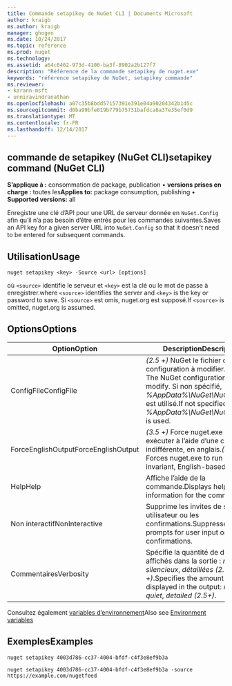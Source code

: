 ```yaml
---
title: Commande setapikey de NuGet CLI | Documents Microsoft
author: kraigb
ms.author: kraigb
manager: ghogen
ms.date: 10/24/2017
ms.topic: reference
ms.prod: nuget
ms.technology: 
ms.assetid: a64c0462-973d-4100-ba3f-8902a2b127f7
description: "Référence de la commande setapikey de nuget.exe"
keywords: "référence setapikey de NuGet, setapikey commande"
ms.reviewer:
- karann-msft
- unniravindranathan
ms.openlocfilehash: a07c35b8bdd57157391e391e04a90204342b1d5c
ms.sourcegitcommit: d0ba99bfe019b779b75731bafdca8a37e35ef0d9
ms.translationtype: MT
ms.contentlocale: fr-FR
ms.lasthandoff: 12/14/2017
---
```

## <a name="setapikey-command-nuget-cli"></a><span data-ttu-id="53493-104">commande de setapikey (NuGet CLI)</span><span class="sxs-lookup"><span data-stu-id="53493-104">setapikey command (NuGet CLI)</span></span>

<span data-ttu-id="53493-105">**S’applique à :** consommation de package, publication &bullet; **versions prises en charge :** toutes les</span><span class="sxs-lookup"><span data-stu-id="53493-105">**Applies to:** package consumption, publishing &bullet; **Supported versions:** all</span></span>

<span data-ttu-id="53493-106">Enregistre une clé d’API pour une URL de serveur donnée en `NuGet.Config` afin qu’il n’a pas besoin d’être entrés pour les commandes suivantes.</span><span class="sxs-lookup"><span data-stu-id="53493-106">Saves an API key for a given server URL into `NuGet.Config` so that it doesn't need to be entered for subsequent commands.</span></span>

## <a name="usage"></a><span data-ttu-id="53493-107">Utilisation</span><span class="sxs-lookup"><span data-stu-id="53493-107">Usage</span></span>

```
nuget setapikey <key> -Source <url> [options]
```

<span data-ttu-id="53493-108">où `<source>` identifie le serveur et `<key>` est la clé ou le mot de passe à enregistrer.</span><span class="sxs-lookup"><span data-stu-id="53493-108">where `<source>` identifies the server and `<key>` is the key or password to save.</span></span> <span data-ttu-id="53493-109">Si `<source>` est omis, nuget.org est supposé.</span><span class="sxs-lookup"><span data-stu-id="53493-109">If `<source>` is omitted, nuget.org is assumed.</span></span>

## <a name="options"></a><span data-ttu-id="53493-110">Options</span><span class="sxs-lookup"><span data-stu-id="53493-110">Options</span></span>

| <span data-ttu-id="53493-111">Option</span><span class="sxs-lookup"><span data-stu-id="53493-111">Option</span></span> | <span data-ttu-id="53493-112">Description</span><span class="sxs-lookup"><span data-stu-id="53493-112">Description</span></span> |
| --- | --- |
| <span data-ttu-id="53493-113">ConfigFile</span><span class="sxs-lookup"><span data-stu-id="53493-113">ConfigFile</span></span> | <span data-ttu-id="53493-114">*(2.5 +)*  NuGet le fichier de configuration à modifier.</span><span class="sxs-lookup"><span data-stu-id="53493-114">*(2.5+)* The NuGet configuration file to modify.</span></span> <span data-ttu-id="53493-115">Si non spécifié, *%AppData%\NuGet\NuGet.Config* est utilisé.</span><span class="sxs-lookup"><span data-stu-id="53493-115">If not specified, *%AppData%\NuGet\NuGet.Config* is used.</span></span> |
| <span data-ttu-id="53493-116">ForceEnglishOutput</span><span class="sxs-lookup"><span data-stu-id="53493-116">ForceEnglishOutput</span></span> | <span data-ttu-id="53493-117">*(3.5 +)*  Force nuget.exe pour exécuter à l’aide d’une culture dite indifférente, en anglais.</span><span class="sxs-lookup"><span data-stu-id="53493-117">*(3.5+)* Forces nuget.exe to run using an invariant, English-based culture.</span></span> |
| <span data-ttu-id="53493-118">Help</span><span class="sxs-lookup"><span data-stu-id="53493-118">Help</span></span> | <span data-ttu-id="53493-119">Affiche l’aide de la commande.</span><span class="sxs-lookup"><span data-stu-id="53493-119">Displays help information for the command.</span></span> |
| <span data-ttu-id="53493-120">Non interactif</span><span class="sxs-lookup"><span data-stu-id="53493-120">NonInteractive</span></span> | <span data-ttu-id="53493-121">Supprime les invites de saisie utilisateur ou les confirmations.</span><span class="sxs-lookup"><span data-stu-id="53493-121">Suppresses prompts for user input or confirmations.</span></span> |
| <span data-ttu-id="53493-122">Commentaires</span><span class="sxs-lookup"><span data-stu-id="53493-122">Verbosity</span></span> | <span data-ttu-id="53493-123">Spécifie la quantité de détails affichés dans la sortie : *normal*, *silencieux*, *détaillées (2.5 +)*.</span><span class="sxs-lookup"><span data-stu-id="53493-123">Specifies the amount of detail displayed in the output: *normal*, *quiet*, *detailed (2.5+)*.</span></span> |

<span data-ttu-id="53493-124">Consultez également [variables d’environnement](cli-ref-environment-variables.md)</span><span class="sxs-lookup"><span data-stu-id="53493-124">Also see [Environment variables](cli-ref-environment-variables.md)</span></span>

## <a name="examples"></a><span data-ttu-id="53493-125">Exemples</span><span class="sxs-lookup"><span data-stu-id="53493-125">Examples</span></span>

```
nuget setapikey 4003d786-cc37-4004-bfdf-c4f3e8ef9b3a

nuget setapikey 4003d786-cc37-4004-bfdf-c4f3e8ef9b3a -source https://example.com/nugetfeed
```

